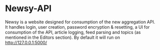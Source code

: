 # Newsy-API
Newsy is a website designed for consumption of the new aggregation API. It handles login, user creation, password encryption &amp; resetting, a UI for consumption of the API, article logging, feed parsing and topics (as mentioned in the Editors section). By default it will run on http://127.0.0.1:5000/
